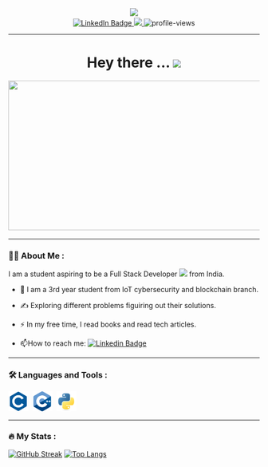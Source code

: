 <div id="header" align="center">
  <img src="https://media.giphy.com/media/M9gbBd9nbDrOTu1Mqx/giphy.gif" width="100"/>
</div>
<div id="badges" align="center">
  <a href="https://www.linkedin.com/in/paras143soni/">
    <img src="https://img.shields.io/badge/LinkedIn-blue?style=for-the-badge&logo=linkedin&logoColor=white" alt="LinkedIn Badge"/>
  </a>
  <a href="https://linktr.ee/paras143soni">
    <img src="https://img.shields.io/badge/LinkTree-green?style=for-the-badge&logo=linktree&logoColor=green%22%20alt=%22linktree%20Badge"/>
  </a>
  <img src="https://komarev.com/ghpvc/?username=paras-soni&style=flat-square&color=blue" alt="profile-views"/>

  ---
  
  <h1>
    Hey there ...
    <img src="https://media.giphy.com/media/hvRJCLFzcasrR4ia7z/giphy.gif" width="30px"/>
  </h1>
  <img src="https://media.giphy.com/media/dWesBcTLavkZuG35MI/giphy.gif" width="600" height="300"/>
</div>

---

### :man_technologist: About Me :
I am a student aspiring to be a Full Stack Developer <img src="https://media.giphy.com/media/WUlplcMpOCEmTGBtBW/giphy.gif" width="30"> from India. 

- :telescope: I am a 3rd year student from IoT cybersecurity and blockchain branch.
  
- :writing_hand: Exploring different problems figuiring out their solutions.

- :zap: In my free time, I read books and read tech articles.

- :mailbox:How to reach me: [![Linkedin Badge](https://img.shields.io/badge/-LinkedIn-blue?style=flat&logo=Linkedin&logoColor=white)](https://www.linkedin.com/in/paras143soni/)

---

### :hammer_and_wrench: Languages and Tools :

<div>
  <img src="https://github.com/devicons/devicon/blob/master/icons/c/c-plain.svg" title="C" alt="C" width="40" height="40"/>&nbsp;
  <img src="https://github.com/devicons/devicon/blob/master/icons/cplusplus/cplusplus-original.svg" title="C++" alt="C++" width="40" height="40"/>&nbsp;
  <img src="https://github.com/devicons/devicon/blob/master/icons/python/python-original.svg" title="Python" alt="Python" width="40" height="40"/>&nbsp;
</div>

---

### :fire: My Stats :

  [![GitHub Streak](http://github-readme-streak-stats.herokuapp.com?user=paras-soni&theme=dark&background=000000)](https://git.io/streak-stats)
  [![Top Langs](https://github-readme-stats.vercel.app/api/top-langs/?username=paras-soni&layout=compact&theme=vision-friendly-dark)](https://github.com/paras-soni/github-readme-stats)

